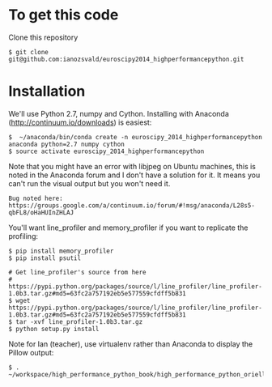 
To get this code
================

Clone this repository

    $ git clone git@github.com:ianozsvald/euroscipy2014_highperformancepython.git

Installation
============

We'll use Python 2.7, numpy and Cython. Installing with Anaconda (http://continuum.io/downloads) is easiest:

    $  ~/anaconda/bin/conda create -n euroscipy_2014_highperformancepython anaconda python=2.7 numpy cython
    $ source activate euroscipy_2014_highperformancepython

Note that you might have an error with libjpeg on Ubuntu machines, this is noted in the Anaconda forum and I don't have a solution for it. It means you can't run the visual output but you won't need it.

    Bug noted here: https://groups.google.com/a/continuum.io/forum/#!msg/anaconda/L28s5-qbFL8/oHaHUInZHLAJ

You'll want line_profiler and memory_profiler if you want to replicate the profiling:

    $ pip install memory_profiler
    $ pip install psutil

    # Get line_profiler's source from here
    # https://pypi.python.org/packages/source/l/line_profiler/line_profiler-1.0b3.tar.gz#md5=63fc2a757192eb5e577559cfdff5b831
    $ wget https://pypi.python.org/packages/source/l/line_profiler/line_profiler-1.0b3.tar.gz#md5=63fc2a757192eb5e577559cfdff5b831
    $ tar -xvf line_profiler-1.0b3.tar.gz
    $ python setup.py install

Note for Ian (teacher), use virtualenv rather than Anaconda to display the Pillow output:

    $ . ~/workspace/high_performance_python_book/high_performance_python_orielly/shared_github/raw_code/ian/envian/bin/activate

